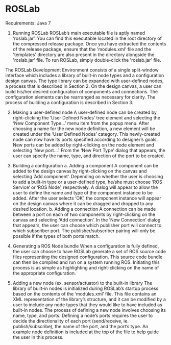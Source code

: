 ROSLab
======

Requirements: Java 7

1. Running ROSLab 
ROSLab’s main executable file is aptly named ‘roslab.jar’.  You can find this executable located in the root directory of the compressed release package.  Once you have extracted the contents of the release package, ensure that the 'modules.xml' file and the 'templates' directory are also present in the directory alongside the 'roslab.jar' file.  To run ROSLab, simply double-click the 'roslab.jar' file.

The ROSLab Development Environment consists of a single split-window interface which includes a library of built-in node types and a configuration design canvas. The type library can be expanded with user-defined nodes, a process that is described in Section 2. On the design canvas, a user can build his/her desired configuration of components and connections.  The configuration elements can be rearranged as necessary for clarity.  The process of building a configuration is described in Section 3.

2. Making a user-defined node
A user-defined node can be created by right-clicking the ‘User Defined Nodes’ tree element and selecting the ‘New Component Type…’ menu item from the popup menu.  After choosing a name for the new node definition, a new element will be created under the ‘User Defined Nodes’ category. This newly-created node can now have its ports specified according to designer’s goals. New ports can be added by right-clicking on the node element and selecting ‘New port…’. From the ‘New Port Type’ dialog that appears, the user can specify the name, type, and direction of the port to be created.

3. Building a configuration
 a. Adding a component
  A component can be added to the design canvas by right-clicking on the canvas and selecting ‘Add component’. Depending on whether the user is choosing to add a built-in type or a user-defined type, he/she must choose ‘ROS Service’ or ‘ROS Node’, respectively. A dialog will appear to allow the user to define the name and type of the component instance to be added. After the user selects ‘OK’, the component instance will appear on the design canvas where it can be dragged and dropped to any desired location.
 b. Adding a connection
  A connection can be made between a port on each of two components by right-clicking on the canvas and selecting ‘Add connection’. In the ‘New Connection’ dialog that appears, the user can choose which publisher port will connect to which subscriber port. The publisher/subscriber pairing will only be possible if the types of both ports match.  
 
4. Generating a ROS Node bundle
When a configuration is fully defined, the user can choose to have ROSLab generate a set of ROS source code files representing the designed configuration. This source code bundle can then be compiled and run on a system running ROS.  Initiating this process is as simple as highlighting and right-clicking on the name of the appropriate configuration.

5. Adding a new node (ex. sensor/actuator) to the built-in library
The library of built-in nodes is initialized during ROSLab’s startup process based on the contents of the ‘modules.xml’ file. This file contains an XML representation of the library’s structure, and it can be modified by a user to include any node types that they would like to have included as built-in nodes. The process of defining a new node involves choosing its name, type, and ports.  Defining a node’s ports requires the user to decide the directionality of each port (send/receive, ie. publish/subscribe), the name of the port, and the port’s type. An example node definition is included at the top of the file to help guide the user in this process.
